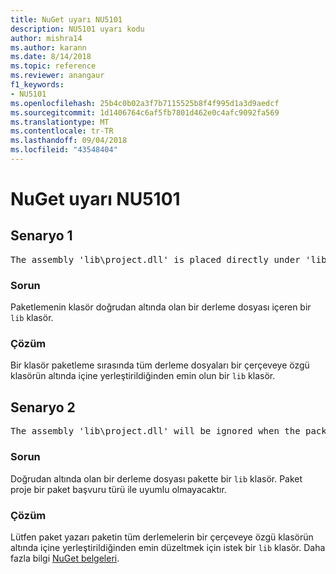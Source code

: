 ```yaml
---
title: NuGet uyarı NU5101
description: NU5101 uyarı kodu
author: mishra14
ms.author: karann
ms.date: 8/14/2018
ms.topic: reference
ms.reviewer: anangaur
f1_keywords:
- NU5101
ms.openlocfilehash: 25b4c0b02a3f7b7115525b8f4f995d1a3d9aedcf
ms.sourcegitcommit: 1d1406764c6af5fb7801d462e0c4afc9092fa569
ms.translationtype: MT
ms.contentlocale: tr-TR
ms.lasthandoff: 09/04/2018
ms.locfileid: "43548404"
---
```

# <a name="nuget-warning-nu5101"></a>NuGet uyarı NU5101

## <a name="scenario-1"></a>Senaryo 1
<pre>The assembly 'lib\project.dll' is placed directly under 'lib' folder. It is recommended that assemblies be placed inside a framework-specific folder. Move it into a framework-specific folder.</pre>

### <a name="issue"></a>Sorun

Paketlemenin klasör doğrudan altında olan bir derleme dosyası içeren bir `lib` klasör.


### <a name="solution"></a>Çözüm

Bir klasör paketleme sırasında tüm derleme dosyaları bir çerçeveye özgü klasörün altında içine yerleştirildiğinden emin olun bir `lib` klasör.


## <a name="scenario-2"></a>Senaryo 2
<pre>The assembly 'lib\project.dll' will be ignored when the package is installed after the migration.</pre>

### <a name="issue"></a>Sorun

Doğrudan altında olan bir derleme dosyası pakette bir `lib` klasör. Paket proje bir paket başvuru türü ile uyumlu olmayacaktır.


### <a name="solution"></a>Çözüm

Lütfen paket yazarı paketin tüm derlemelerin bir çerçeveye özgü klasörün altında içine yerleştirildiğinden emin düzeltmek için istek bir `lib` klasör. Daha fazla bilgi [NuGet belgeleri](https://docs.microsoft.com/en-us/nuget/reference/migrate-packages-config-to-package-reference).


